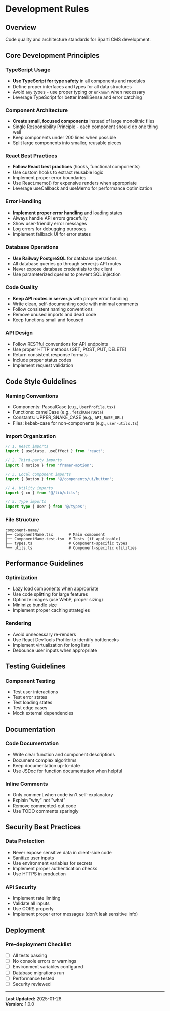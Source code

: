 # Development Rules

## Overview
Code quality and architecture standards for Sparti CMS development.

## Core Development Principles

### TypeScript Usage
- **Use TypeScript for type safety** in all components and modules
- Define proper interfaces and types for all data structures
- Avoid `any` types - use proper typing or `unknown` when necessary
- Leverage TypeScript for better IntelliSense and error catching

### Component Architecture
- **Create small, focused components** instead of large monolithic files
- Single Responsibility Principle - each component should do one thing well
- Keep components under 200 lines when possible
- Split large components into smaller, reusable pieces

### React Best Practices
- **Follow React best practices** (hooks, functional components)
- Use custom hooks to extract reusable logic
- Implement proper error boundaries
- Use React.memo() for expensive renders when appropriate
- Leverage useCallback and useMemo for performance optimization

### Error Handling
- **Implement proper error handling** and loading states
- Always handle API errors gracefully
- Show user-friendly error messages
- Log errors for debugging purposes
- Implement fallback UI for error states

### Database Operations
- **Use Railway PostgreSQL** for database operations
- All database queries go through server.js API routes
- Never expose database credentials to the client
- Use parameterized queries to prevent SQL injection

### Code Quality
- **Keep API routes in server.js** with proper error handling
- Write clean, self-documenting code with minimal comments
- Follow consistent naming conventions
- Remove unused imports and dead code
- Keep functions small and focused

### API Design
- Follow RESTful conventions for API endpoints
- Use proper HTTP methods (GET, POST, PUT, DELETE)
- Return consistent response formats
- Include proper status codes
- Implement request validation

## Code Style Guidelines

### Naming Conventions
- Components: PascalCase (e.g., `UserProfile.tsx`)
- Functions: camelCase (e.g., `fetchUserData`)
- Constants: UPPER_SNAKE_CASE (e.g., `API_BASE_URL`)
- Files: kebab-case for non-components (e.g., `user-utils.ts`)

### Import Organization
```typescript
// 1. React imports
import { useState, useEffect } from 'react';

// 2. Third-party imports
import { motion } from 'framer-motion';

// 3. Local component imports
import { Button } from '@/components/ui/button';

// 4. Utility imports
import { cn } from '@/lib/utils';

// 5. Type imports
import type { User } from '@/types';
```

### File Structure
```
component-name/
├── ComponentName.tsx       # Main component
├── ComponentName.test.tsx  # Tests (if applicable)
├── types.ts                # Component-specific types
└── utils.ts                # Component-specific utilities
```

## Performance Guidelines

### Optimization
- Lazy load components when appropriate
- Use code splitting for large features
- Optimize images (use WebP, proper sizing)
- Minimize bundle size
- Implement proper caching strategies

### Rendering
- Avoid unnecessary re-renders
- Use React DevTools Profiler to identify bottlenecks
- Implement virtualization for long lists
- Debounce user inputs when appropriate

## Testing Guidelines

### Component Testing
- Test user interactions
- Test error states
- Test loading states
- Test edge cases
- Mock external dependencies

## Documentation

### Code Documentation
- Write clear function and component descriptions
- Document complex algorithms
- Keep documentation up-to-date
- Use JSDoc for function documentation when helpful

### Inline Comments
- Only comment when code isn't self-explanatory
- Explain "why" not "what"
- Remove commented-out code
- Use TODO comments sparingly

## Security Best Practices

### Data Protection
- Never expose sensitive data in client-side code
- Sanitize user inputs
- Use environment variables for secrets
- Implement proper authentication checks
- Use HTTPS in production

### API Security
- Implement rate limiting
- Validate all inputs
- Use CORS properly
- Implement proper error messages (don't leak sensitive info)

## Deployment

### Pre-deployment Checklist
- [ ] All tests passing
- [ ] No console errors or warnings
- [ ] Environment variables configured
- [ ] Database migrations run
- [ ] Performance tested
- [ ] Security reviewed

---

**Last Updated:** 2025-01-28  
**Version:** 1.0.0
